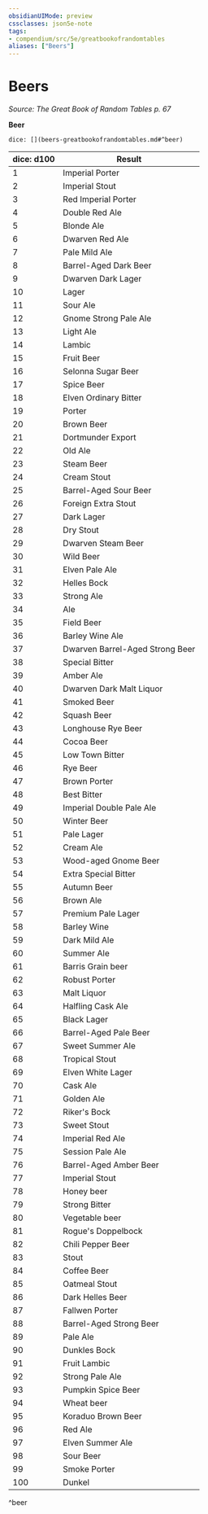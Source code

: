 ```yaml
---
obsidianUIMode: preview
cssclasses: json5e-note
tags:
- compendium/src/5e/greatbookofrandomtables
aliases: ["Beers"]
---
```

# Beers
*Source: The Great Book of Random Tables p. 67* 

**Beer**

`dice: [](beers-greatbookofrandomtables.md#^beer)`

| dice: d100 | Result |
|------------|--------|
| 1 | Imperial Porter |
| 2 | Imperial Stout |
| 3 | Red Imperial Porter |
| 4 | Double Red Ale |
| 5 | Blonde Ale |
| 6 | Dwarven Red Ale |
| 7 | Pale Mild Ale |
| 8 | Barrel-Aged Dark Beer |
| 9 | Dwarven Dark Lager |
| 10 | Lager |
| 11 | Sour Ale |
| 12 | Gnome Strong Pale Ale |
| 13 | Light Ale |
| 14 | Lambic |
| 15 | Fruit Beer |
| 16 | Selonna Sugar Beer |
| 17 | Spice Beer |
| 18 | Elven Ordinary Bitter |
| 19 | Porter |
| 20 | Brown Beer |
| 21 | Dortmunder Export |
| 22 | Old Ale |
| 23 | Steam Beer |
| 24 | Cream Stout |
| 25 | Barrel-Aged Sour Beer |
| 26 | Foreign Extra Stout |
| 27 | Dark Lager |
| 28 | Dry Stout |
| 29 | Dwarven Steam Beer |
| 30 | Wild Beer |
| 31 | Elven Pale Ale |
| 32 | Helles Bock |
| 33 | Strong Ale |
| 34 | Ale |
| 35 | Field Beer |
| 36 | Barley Wine Ale |
| 37 | Dwarven Barrel-Aged Strong Beer |
| 38 | Special Bitter |
| 39 | Amber Ale |
| 40 | Dwarven Dark Malt Liquor |
| 41 | Smoked Beer |
| 42 | Squash Beer |
| 43 | Longhouse Rye Beer |
| 44 | Cocoa Beer |
| 45 | Low Town Bitter |
| 46 | Rye Beer |
| 47 | Brown Porter |
| 48 | Best Bitter |
| 49 | Imperial Double Pale Ale |
| 50 | Winter Beer |
| 51 | Pale Lager |
| 52 | Cream Ale |
| 53 | Wood-aged Gnome Beer |
| 54 | Extra Special Bitter |
| 55 | Autumn Beer |
| 56 | Brown Ale |
| 57 | Premium Pale Lager |
| 58 | Barley Wine |
| 59 | Dark Mild Ale |
| 60 | Summer Ale |
| 61 | Barris Grain beer |
| 62 | Robust Porter |
| 63 | Malt Liquor |
| 64 | Halfling Cask Ale |
| 65 | Black Lager |
| 66 | Barrel-Aged Pale Beer |
| 67 | Sweet Summer Ale |
| 68 | Tropical Stout |
| 69 | Elven White Lager |
| 70 | Cask Ale |
| 71 | Golden Ale |
| 72 | Riker's Bock |
| 73 | Sweet Stout |
| 74 | Imperial Red Ale |
| 75 | Session Pale Ale |
| 76 | Barrel-Aged Amber Beer |
| 77 | Imperial Stout |
| 78 | Honey beer |
| 79 | Strong Bitter |
| 80 | Vegetable beer |
| 81 | Rogue's Doppelbock |
| 82 | Chili Pepper Beer |
| 83 | Stout |
| 84 | Coffee Beer |
| 85 | Oatmeal Stout |
| 86 | Dark Helles Beer |
| 87 | Fallwen Porter |
| 88 | Barrel-Aged Strong Beer |
| 89 | Pale Ale |
| 90 | Dunkles Bock |
| 91 | Fruit Lambic |
| 92 | Strong Pale Ale |
| 93 | Pumpkin Spice Beer |
| 94 | Wheat beer |
| 95 | Koraduo Brown Beer |
| 96 | Red Ale |
| 97 | Elven Summer Ale |
| 98 | Sour Beer |
| 99 | Smoke Porter |
| 100 | Dunkel |
^beer